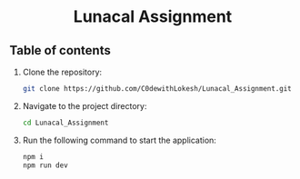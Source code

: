 <h1 align='center'>Lunacal Assignment</h1>

## Table of contents


1. Clone the repository:
   ```bash
   git clone https://github.com/C0dewithLokesh/Lunacal_Assignment.git
   ```
2. Navigate to the project directory:
   ```bash
   cd Lunacal_Assignment
   ```
3. Run the following command to start the application:
   ```bash
   npm i
   npm run dev
   ```
